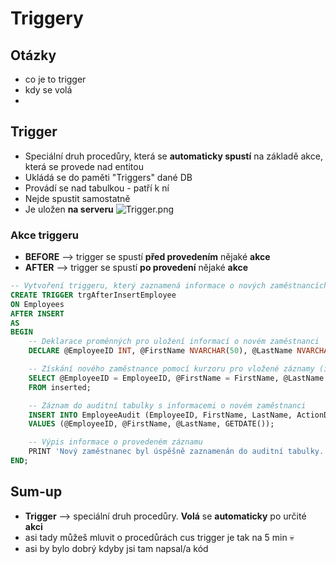 # Triggery

## Otázky
- co je to trigger
- kdy se volá
- 
## Trigger
- Speciální druh procedůry, která se **automaticky spustí** na základě akce, která se provede nad entitou
- Ukládá se do paměti "Triggers" dané DB
- Provádí se nad tabulkou - patří k ní
- Nejde spustit samostatně
- Je uložen **na serveru**
![Trigger.png](Trigger.png)
### Akce triggeru
- **BEFORE** --> trigger se spustí **před provedením** nějaké **akce**
- **AFTER** --> trigger se spustí **po provedení** nějaké **akce**
```SQL
-- Vytvoření triggeru, který zaznamená informace o nových zaměstnancích
CREATE TRIGGER trgAfterInsertEmployee
ON Employees
AFTER INSERT
AS
BEGIN
    -- Deklarace proměnných pro uložení informací o novém zaměstnanci
    DECLARE @EmployeeID INT, @FirstName NVARCHAR(50), @LastName NVARCHAR(50);

    -- Získání nového zaměstnance pomocí kurzoru pro vložené záznamy (inserted)
    SELECT @EmployeeID = EmployeeID, @FirstName = FirstName, @LastName = LastName
    FROM inserted;

    -- Záznam do auditní tabulky s informacemi o novém zaměstnanci
    INSERT INTO EmployeeAudit (EmployeeID, FirstName, LastName, ActionDate)
    VALUES (@EmployeeID, @FirstName, @LastName, GETDATE());

    -- Výpis informace o provedeném záznamu
    PRINT 'Nový zaměstnanec byl úspěšně zaznamenán do auditní tabulky.';
END;
```
## Sum-up
- **Trigger** --> speciální druh procedůry. **Volá** se **automaticky** po určité **akci**
- asi tady můžeš mluvit o procedůrách cus trigger je tak na 5 min 💀
- asi by bylo dobrý kdyby jsi tam napsal/a kód